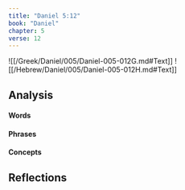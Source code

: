```yaml
---
title: "Daniel 5:12"
book: "Daniel"
chapter: 5
verse: 12
---
```

![[/Greek/Daniel/005/Daniel-005-012G.md#Text]]
![[/Hebrew/Daniel/005/Daniel-005-012H.md#Text]]

## Analysis

#### Words

#### Phrases

#### Concepts

## Reflections
